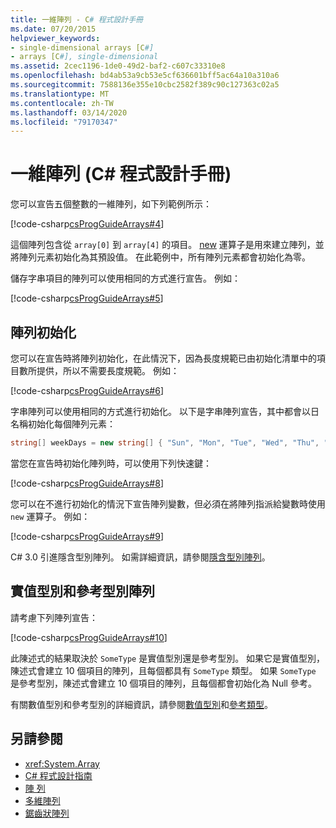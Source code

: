 ```yaml
---
title: 一維陣列 - C# 程式設計手冊
ms.date: 07/20/2015
helpviewer_keywords:
- single-dimensional arrays [C#]
- arrays [C#], single-dimensional
ms.assetid: 2cec1196-1de0-49d2-baf2-c607c33310e8
ms.openlocfilehash: bd4ab53a9cb53e5cf636601bff5ac64a10a310a6
ms.sourcegitcommit: 7588136e355e10cbc2582f389c90c127363c02a5
ms.translationtype: MT
ms.contentlocale: zh-TW
ms.lasthandoff: 03/14/2020
ms.locfileid: "79170347"
---
```

# <a name="single-dimensional-arrays-c-programming-guide"></a>一維陣列 (C# 程式設計手冊)

您可以宣告五個整數的一維陣列，如下列範例所示：  
  
 [!code-csharp[csProgGuideArrays#4](~/samples/snippets/csharp/VS_Snippets_VBCSharp/csProgGuideArrays/CS/Arrays.cs#4)]  
  
 這個陣列包含從 `array[0]` 到 `array[4]` 的項目。 [new](../../language-reference/operators/new-operator.md) 運算子是用來建立陣列，並將陣列元素初始化為其預設值。 在此範例中，所有陣列元素都會初始化為零。  
  
 儲存字串項目的陣列可以使用相同的方式進行宣告。 例如：  
  
 [!code-csharp[csProgGuideArrays#5](~/samples/snippets/csharp/VS_Snippets_VBCSharp/csProgGuideArrays/CS/Arrays.cs#5)]  
  
## <a name="array-initialization"></a>陣列初始化

 您可以在宣告時將陣列初始化，在此情況下，因為長度規範已由初始化清單中的項目數所提供，所以不需要長度規範。 例如：  
  
 [!code-csharp[csProgGuideArrays#6](~/samples/snippets/csharp/VS_Snippets_VBCSharp/csProgGuideArrays/CS/Arrays.cs#6)]  
  
 字串陣列可以使用相同的方式進行初始化。 以下是字串陣列宣告，其中都會以日名稱初始化每個陣列元素：  

 ```csharp
 string[] weekDays = new string[] { "Sun", "Mon", "Tue", "Wed", "Thu", "Fri", "Sat" };
 ```
  
 當您在宣告時初始化陣列時，可以使用下列快速鍵：  
  
 [!code-csharp[csProgGuideArrays#8](~/samples/snippets/csharp/VS_Snippets_VBCSharp/csProgGuideArrays/CS/Arrays.cs#8)]  
  
 您可以在不進行初始化的情況下宣告陣列變數，但必須在將陣列指派給變數時使用 `new` 運算子。 例如：  
  
 [!code-csharp[csProgGuideArrays#9](~/samples/snippets/csharp/VS_Snippets_VBCSharp/csProgGuideArrays/CS/Arrays.cs#9)]  
  
 C# 3.0 引進隱含型別陣列。 如需詳細資訊，請參閱[隱含型別陣列](./implicitly-typed-arrays.md)。  
  
## <a name="value-type-and-reference-type-arrays"></a>實值型別和參考型別陣列

 請考慮下列陣列宣告：  
  
 [!code-csharp[csProgGuideArrays#10](~/samples/snippets/csharp/VS_Snippets_VBCSharp/csProgGuideArrays/CS/Arrays.cs#10)]  
  
 此陳述式的結果取決於 `SomeType` 是實值型別還是參考型別。 如果它是實值型別，陳述式會建立 10 個項目的陣列，且每個都具有 `SomeType` 類型。 如果 `SomeType` 是參考型別，陳述式會建立 10 個項目的陣列，且每個都會初始化為 Null 參考。  
  
有關數值型別和參考型別的詳細資訊，請參閱[數值型別](../../language-reference/builtin-types/value-types.md)和[參考類型](../../language-reference/keywords/reference-types.md)。
  
## <a name="see-also"></a>另請參閱

- <xref:System.Array>
- [C# 程式設計指南](../index.md)
- [陣 列](./index.md)
- [多維陣列](./multidimensional-arrays.md)
- [鋸齒狀陣列](./jagged-arrays.md)
